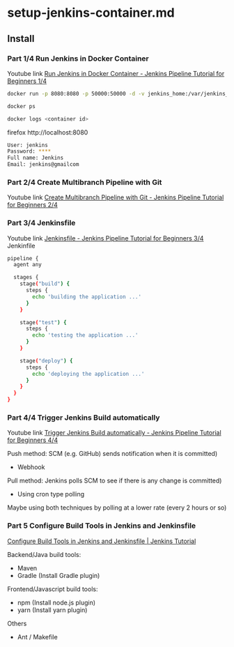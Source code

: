 # setup-jenkins-container.md

## Install

### Part 1/4 Run Jenkins in Docker Container

Youtube link [Run Jenkins in Docker Container - Jenkins Pipeline Tutorial for Beginners 1/4](https://www.youtube.com/watch?v=pMO26j2OUME)

```sh
docker run -p 8080:8080 -p 50000:50000 -d -v jenkins_home:/var/jenkins_home jenkins/jenkins
```

```sh
docker ps

docker logs <container id>
```

firefox http://localhost:8080

```sh
User: jenkins
Password: ****
Full name: Jenkins
Email: jenkins@gmailcom
```

### Part 2/4 Create Multibranch Pipeline with Git

Youtube link [Create Multibranch Pipeline with Git - Jenkins Pipeline Tutorial for Beginners 2/4](https://www.youtube.com/watch?v=tuxO7ZXplRE&t=2s)

### Part 3/4 Jenkinsfile

Youtube link [Jenkinsfile - Jenkins Pipeline Tutorial for Beginners 3/4](https://www.youtube.com/watch?v=MY1w7sWW5ms)
Jenkinfile

```sh
pipeline {
  agent any

  stages {
    stage("build") {
      steps {
        echo 'building the application ...'
      }
    }

    stage("test") {
      steps {
        echo 'testing the application ...'
      }
    }

    stage("deploy") {
      steps {
        echo 'deploying the application ...'
      }
    }
  }
}
```

### Part 4/4 Trigger Jenkins Build automatically

Youtube link [Trigger Jenkins Build automatically - Jenkins Pipeline Tutorial for Beginners 4/4](https://www.youtube.com/watch?v=CmwTPxdx24Y&t=2s)

Push method: SCM (e.g. GitHub) sends notification when it is committed)

* Webhook

Pull method: Jenkins polls SCM to see if there is any change is committed)

* Using cron type polling

Maybe using both techniques by polling at a lower rate (every 2 hours or so)

### Part 5 Configure Build Tools in Jenkins and Jenkinsfile

[Configure Build Tools in Jenkins and Jenkinsfile | Jenkins Tutorial](https://www.youtube.com/watch?v=L9Ite-1pEU8)

Backend/Java build tools:

* Maven
* Gradle (Install Gradle plugin)

Frontend/Javascript build tools:

* npm  (Install node.js plugin)
* yarn  (Install yarn plugin)

Others

* Ant / Makefile
